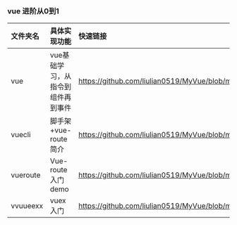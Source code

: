 ﻿
### vue 进阶从0到1
|文件夹名|具体实现功能|快速链接|
|:---|:---|:---|
|vue|vue基础学习，从指令到组件再到事件|https://github.com/liulian0519/MyVue/blob/master/vue/index.html|
|vuecli|脚手架+vue-route简介|https://github.com/liulian0519/MyVue/blob/master/vuecli/vuecliTest/index.html|
|vueroute|Vue-route入门demo|https://github.com/liulian0519/MyVue/blob/master/vueroute/vueRouter/src/main.js|
|vvuueexx|vuex入门|https://github.com/liulian0519/MyVue/blob/master/vvuueexx/Vvuueexx/src/main.js|
	

